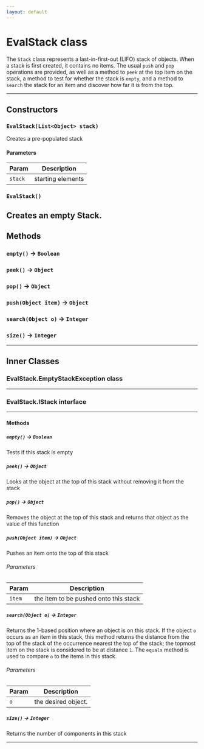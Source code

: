 ```yaml
---
layout: default
---
```

# EvalStack class

 The `Stack` class represents a last-in-first-out (LIFO) stack of objects. When a stack is first created, it contains no items. The usual `push` and `pop` operations are provided, as well as a method to `peek` at the top item on the stack, a method to test for whether the stack is `empty`, and a method to `search` the stack for an item and discover how far it is from the top.

---
## Constructors
### `EvalStack(List<Object> stack)`

 Creates a pre-populated stack
#### Parameters
|Param|Description|
|-----|-----------|
|`stack` |   starting elements |

### `EvalStack()`

 Creates an empty Stack.
---
## Methods
### `empty()` → `Boolean`
### `peek()` → `Object`
### `pop()` → `Object`
### `push(Object item)` → `Object`
### `search(Object o)` → `Integer`
### `size()` → `Integer`
---
## Inner Classes

### EvalStack.EmptyStackException class
---
### EvalStack.IStack interface
---
#### Methods
##### `empty()` → `Boolean`

 Tests if this stack is empty

##### `peek()` → `Object`

 Looks at the object at the top of this stack without removing it from the stack

##### `pop()` → `Object`

 Removes the object at the top of this stack and returns that object as the value of this function

##### `push(Object item)` → `Object`

 Pushes an item onto the top of this stack

###### Parameters
|Param|Description|
|-----|-----------|
|`item` |   the item to be pushed onto this stack |

##### `search(Object o)` → `Integer`

 Returns the 1-based position where an object is on this stack. If the object `o` occurs as an item in this stack, this method returns the distance from the top of the stack of the occurrence nearest the top of the stack; the topmost item on the stack is considered to be at distance `1`. The `equals` method is used to compare `o` to the items in this stack.

###### Parameters
|Param|Description|
|-----|-----------|
|`o` |   the desired object. |

##### `size()` → `Integer`

 Returns the number of components in this stack

---
